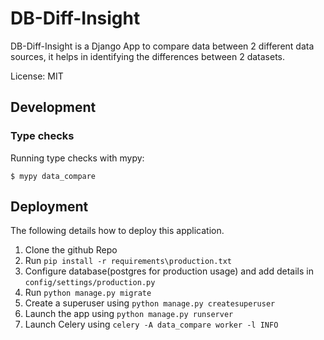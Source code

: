 # DB-Diff-Insight

DB-Diff-Insight is a Django App to compare data between 2 different data sources, it helps in identifying the differences between 2 datasets.

License: MIT

## Development

### Type checks

Running type checks with mypy:

    $ mypy data_compare

## Deployment

The following details how to deploy this application.

1. Clone the github Repo
2. Run `pip install -r requirements\production.txt`
3. Configure database(postgres for production usage) and add details in `config/settings/production.py`
4. Run `python manage.py migrate`
5. Create a superuser using `python manage.py createsuperuser`
6. Launch the app using `python manage.py runserver`
7. Launch Celery using `celery -A data_compare worker -l INFO`
